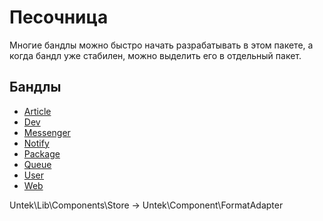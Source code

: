 # Песочница

Многие бандлы можно быстро начать разрабатывать в этом пакете,
а когда бандл уже стабилен, можно выделить его в отдельный пакет.

## Бандлы

* [Article]()
* [Dev]()
* [Messenger]()
* [Notify](notify/README.md)
* [Package]()
* [Queue](queue/README.md)
* [User]()
* [Web]()

Untek\Lib\Components\Store -> Untek\Component\FormatAdapter
